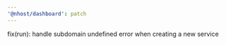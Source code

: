 ```yaml
---
'@nhost/dashboard': patch
---
```


fix(run): handle subdomain undefined error when creating a new service
